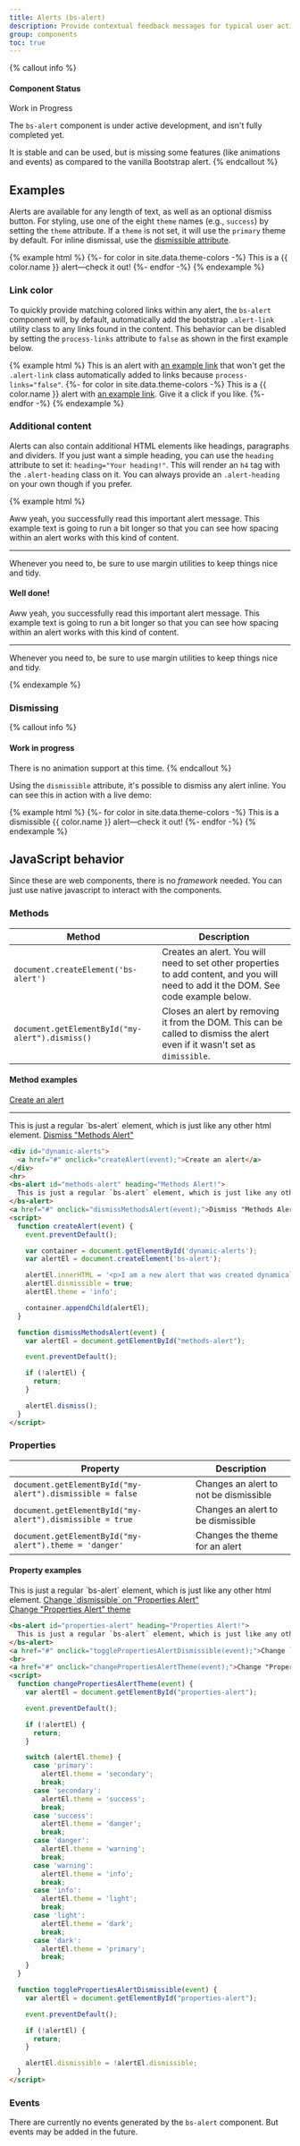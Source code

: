 ```yaml
---
title: Alerts (bs-alert)
description: Provide contextual feedback messages for typical user actions with the handful of available and flexible alert messages.
group: components
toc: true
---
```


{% callout info %}
#### Component Status

<bs-badge theme="warning">Work in Progress</bs-badge>

The `bs-alert` component is under active development, and isn't fully completed yet.

It is stable and can be used, but is missing some features (like animations and events) as compared to the vanilla Bootstrap alert.
{% endcallout %}

## Examples

Alerts are available for any length of text, as well as an optional dismiss button. For styling, use one of the eight `theme` names (e.g., `success`) by setting the `theme` attribute. If a `theme` is not set, it will use the `primary` theme by default. For inline dismissal, use the [dismissible attribute](#dismissing).

{% example html %}
{%- for color in site.data.theme-colors -%}
<bs-alert theme="{{ color.name }}">
  This is a {{ color.name }} alert—check it out!
</bs-alert>
{%- endfor -%}
{% endexample %}

### Link color

To quickly provide matching colored links within any alert, the `bs-alert` component will, by default, automatically add the bootstrap `.alert-link` utility class to any links found in the content. This behavior can be disabled by setting the `process-links` attribute to `false` as shown in the first example below.

{% example html %}
<bs-alert process-links="false">
  This is an alert with <a href="#">an example link</a> that won't get the `.alert-link` class automatically added to links because `process-links="false"`.
</bs-alert>
{%- for color in site.data.theme-colors -%}
<bs-alert theme="{{ color.name }}">
  This is a {{ color.name }} alert with <a href="#">an example link</a>. Give it a click if you like.
</bs-alert>
{%- endfor -%}
{% endexample %}

### Additional content

Alerts can also contain additional HTML elements like headings, paragraphs and dividers. If you just want a simple heading, you can use the `heading` attribute to set it: `heading="Your heading!"`. This will render an `h4` tag with the `.alert-heading` class on it. You can always provide an `.alert-heading` on your own though if you prefer.

{% example html %}
<bs-alert theme="success" heading="Well done!">
  <p>Aww yeah, you successfully read this important alert message. This example text is going to run a bit longer so that you can see how spacing within an alert works with this kind of content.</p>
  <hr>
  <p class="mb-0">Whenever you need to, be sure to use margin utilities to keep things nice and tidy.</p>
</bs-alert>
<bs-alert theme="success">
  <h4 class="alert-heading">Well done!</h4>
  <p>Aww yeah, you successfully read this important alert message. This example text is going to run a bit longer so that you can see how spacing within an alert works with this kind of content.</p>
  <hr>
  <p class="mb-0">Whenever you need to, be sure to use margin utilities to keep things nice and tidy.</p>
</bs-alert>
{% endexample %}

### Dismissing

{% callout info %}
#### Work in progress

There is no animation support at this time.
{% endcallout %}

Using the `dismissible` attribute, it's possible to dismiss any alert inline. You can see this in action with a live demo:

{% example html %}
{%- for color in site.data.theme-colors -%}
<bs-alert theme="{{ color.name }}" dismissible="true">
  This is a dismissible {{ color.name }} alert—check it out!
</bs-alert>
{%- endfor -%}
{% endexample %}

## JavaScript behavior

Since these are web components, there is no *framework* needed. You can just use native javascript to interact with the components.

### Methods

| Method | Description |
| --- | --- |
| `document.createElement('bs-alert')` | Creates an alert. You will need to set other properties to add content, and you will need to add it the DOM. See code example below. |
| `document.getElementById("my-alert").dismiss()` | Closes an alert by removing it from the DOM. This can be called to dismiss the alert even if it wasn't set as `dimissible`. |

#### Method examples

<div class="docs-example">
  <div id="dynamic-alerts">
    <a href="#" onclick="createAlert(event);">Create an alert</a>
  </div>
  <hr>
  <bs-alert id="methods-alert" heading="Methods Alert!">
    This is just a regular `bs-alert` element, which is just like any other html element.
  </bs-alert>
  <a href="#" onclick="dismissMethodsAlert(event);">Dismiss "Methods Alert"</a>
</div>

```html
<div id="dynamic-alerts">
  <a href="#" onclick="createAlert(event);">Create an alert</a>
</div>
<hr>
<bs-alert id="methods-alert" heading="Methods Alert!">
  This is just a regular `bs-alert` element, which is just like any other html element.
</bs-alert>
<a href="#" onclick="dismissMethodsAlert(event);">Dismiss "Methods Alert"</a>
<script>
  function createAlert(event) {
    event.preventDefault();

    var container = document.getElementById('dynamic-alerts');
    var alertEl = document.createElement('bs-alert');

    alertEl.innerHTML = '<p>I am a new alert that was created dynamically.</p>';
    alertEl.dismissible = true;
    alertEl.theme = 'info';

    container.appendChild(alertEl);
  }

  function dismissMethodsAlert(event) {
    var alertEl = document.getElementById("methods-alert");

    event.preventDefault();

    if (!alertEl) {
      return;
    }

    alertEl.dismiss();
  }
</script>
```

### Properties

| Property | Description |
| --- | --- |
| `document.getElementById("my-alert").dismissible = false` | Changes an alert to not be dismissible |
| `document.getElementById("my-alert").dismissible = true` | Changes an alert to be dismissible |
| `document.getElementById("my-alert").theme = 'danger'` | Changes the theme for an alert |

#### Property examples

<div class="docs-example">
  <bs-alert id="properties-alert" heading="Properties Alert!">
    This is just a regular `bs-alert` element, which is just like any other html element.
  </bs-alert>
  <a href="#" onclick="togglePropertiesAlertDismissible(event);">Change `dismissible` on "Properties Alert"</a>
  <br>
  <a href="#" onclick="changePropertiesAlertTheme(event);">Change "Properties Alert" theme</a>
</div>

```html
<bs-alert id="properties-alert" heading="Properties Alert!">
  This is just a regular `bs-alert` element, which is just like any other html element.
</bs-alert>
<a href="#" onclick="togglePropertiesAlertDismissible(event);">Change `dismissible` on "Properties Alert"</a>
<br>
<a href="#" onclick="changePropertiesAlertTheme(event);">Change "Properties Alert" theme</a>
<script>
  function changePropertiesAlertTheme(event) {
    var alertEl = document.getElementById("properties-alert");

    event.preventDefault();

    if (!alertEl) {
      return;
    }

    switch (alertEl.theme) {
      case 'primary':
        alertEl.theme = 'secondary';
        break;
      case 'secondary':
        alertEl.theme = 'success';
        break;
      case 'success':
        alertEl.theme = 'danger';
        break;
      case 'danger':
        alertEl.theme = 'warning';
        break;
      case 'warning':
        alertEl.theme = 'info';
        break;
      case 'info':
        alertEl.theme = 'light';
        break;
      case 'light':
        alertEl.theme = 'dark';
        break;
      case 'dark':
        alertEl.theme = 'primary';
        break;
    }
  }

  function togglePropertiesAlertDismissible(event) {
    var alertEl = document.getElementById("properties-alert");

    event.preventDefault();

    if (!alertEl) {
      return;
    }

    alertEl.dismissible = !alertEl.dismissible;
  }
</script>
```

### Events

There are currently no events generated by the `bs-alert` component. But events may be added in the future.